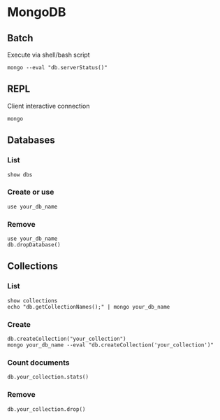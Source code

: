 # MongoDB

## Batch

Execute via shell/bash script

    mongo --eval "db.serverStatus()"

## REPL

Client interactive connection

    mongo

## Databases

### List

    show dbs

### Create or use

    use your_db_name

### Remove

    use your_db_name
    db.dropDatabase()

## Collections

### List

    show collections
    echo "db.getCollectionNames();" | mongo your_db_name

### Create

    db.createCollection("your_collection")
    mongo your_db_name --eval "db.createCollection('your_collection')"

### Count documents

    db.your_collection.stats()

### Remove

    db.your_collection.drop()

